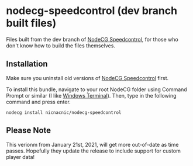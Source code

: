 # nodecg-speedcontrol (dev branch built files)
Files built from the dev branch of [NodeCG Speedcontrol](https://github.com/speedcontrol/nodecg-speedcontrol), for those who don't know how to build the files themselves.

## Installation
Make sure you uninstall old versions of [NodeCG Speedcontrol](https://github.com/speedcontrol/nodecg-speedcontrol) first.

To install this bundle, navigate to your root NodeCG folder using Command Prompt or similar (I like [Windows Terminal](https://www.microsoft.com/en-us/p/windows-terminal/9n0dx20hk701?activetab=pivot:overviewtab)). Then, type in the following command and press enter.

```nodecg install nicnacnic/nodecg-speedcontrol```

## Please Note
This verionm from January 21st, 2021, will get more out-of-date as time passes. Hopefully they update the release to include support for custom player data!
